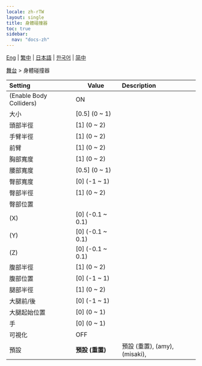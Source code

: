 ```yaml
---
locale: zh-rTW
layout: single
title: 身體碰撞器
toc: true
sidebar:
  nav: "docs-zh"
---
```

[Eng](/dancexr/menu/2025.4/stage/body_colliders) | [繁中](/tw/dancexr/menu/2025.4/stage/body_colliders) | [日本語](/jp/dancexr/menu/2025.4/stage/body_colliders) | [한국어](/kr/dancexr/menu/2025.4/stage/body_colliders) | [简中](/zh/dancexr/menu/2025.4/stage/body_colliders)

[舞台](../menu#舞台) > 身體碰撞器



| Setting | Value | Description |
| :--- | --- | :--- |
| (Enable Body Colliders) | ON | 
| 大小 | [0.5] (0 ~ 1) | 
| 頭部半徑 | [1] (0 ~ 2) | 
| 手臂半徑 | [1] (0 ~ 2) | 
| 前臂 | [1] (0 ~ 2) | 
| 胸部寬度 | [1] (0 ~ 2) | 
| 腰部寬度 | [0.5] (0 ~ 1) | 
| 臀部寬度 | [0] (-1 ~ 1) | 
| 臀部半徑 | [1] (0 ~ 2) | 
| 臀部位置 || 
| (X) | [0] (-0.1 ~ 0.1) | 
| (Y) | [0] (-0.1 ~ 0.1) | 
| (Z) | [0] (-0.1 ~ 0.1) | 
| 腹部半徑 | [1] (0 ~ 2) | 
| 腹部位置 | [0] (-1 ~ 1) | 
| 腿部半徑 | [1] (0 ~ 2) | 
| 大腿前/後 | [0] (-1 ~ 1) | 
| 大腿起始位置 | [0] (0 ~ 1) | 
| 手 | [0] (0 ~ 1) | 
| 可視化 | OFF | 
| 預設 | **預設 (重置)** | 預設 (重置), (amy), (misaki),  |
